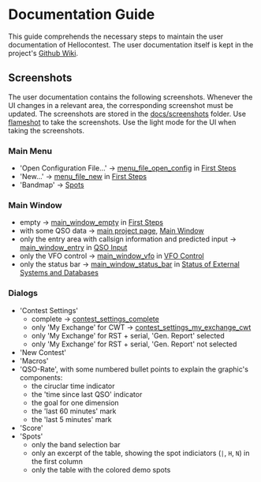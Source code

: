 # Documentation Guide

This guide comprehends the necessary steps to maintain the user documentation of Hellocontest.
The user documentation itself is kept in the project's [Github Wiki](https://github.com/ftl/hellocontest/wiki).

## Screenshots

The user documentation contains the following screenshots. Whenever the UI changes in a relevant area, the corresponding screenshot must be updated. The screenshots are stored in the [docs/screenshots](https://github.com/ftl/hellocontest/tree/master/docs/screenshots) folder.
Use [flameshot](https://flameshot.org) to take the screenshots. Use the light mode for the UI when taking the screenshots.

### Main Menu
- 'Open Configuration File...' -> [menu_file_open_config](screenshots/menu_file_open_config.png) in [First Steps](https://github.com/ftl/hellocontest/wiki/First-Steps)
- 'New...' -> [menu_file_new](screenshots/menu_file_new.png) in [First Steps](https://github.com/ftl/hellocontest/wiki/First-Steps)
- 'Bandmap' -> [Spots](https://github.com/ftl/hellocontest/wiki/Spots)

### Main Window
- empty -> [main_window_empty](screenshots/main_window_empty.png) in [First Steps](https://github.com/ftl/hellocontest/wiki/First-Steps)
- with some QSO data -> [main project page](https://github.com/ftl/hellocontest), [Main Window](https://github.com/ftl/hellocontest/wiki/Main-Window)
- only the entry area with callsign information and predicted input -> [main_window_entry](screenshots/main_window_entry.png) in [QSO Input](https://github.com/ftl/hellocontest/wiki/Main-Window#qso-input)
- only the VFO control -> [main_window_vfo](screenshots/main_window_vfo.png) in [VFO Control](https://github.com/ftl/hellocontest/wiki/Main-Window#vfo-control)
- only the status bar -> [main_window_status_bar](screenshots/main_window_status_bar.png) in [Status of External Systems and Databases](https://github.com/ftl/hellocontest/wiki/Main-Window#status-of-external-systems-and-databases)

### Dialogs
- 'Contest Settings'
  - complete -> [contest_settings_complete](screenshots/contest_settings_complete.png)
  - only 'My Exchange' for CWT -> [contest_settings_my_exchange_cwt](screenshots/contest_settings_my_exchange_cwt.png)
  - only 'My Exchange' for RST + serial, 'Gen. Report' selected
  - only 'My Exchange' for RST + serial, 'Gen. Report' not selected
- 'New Contest'
- 'Macros'
- 'QSO-Rate', with some numbered bullet points to explain the graphic's components:
  - the ciruclar time indicator
  - the 'time since last QSO' indicator
  - the goal for one dimension
  - the 'last 60 minutes' mark
  - the 'last 5 minutes' mark
- 'Score'
- 'Spots'
  - only the band selection bar
  - only an excerpt of the table, showing the spot indiciators (`|`, `H`, `N`) in the first column
  - only the table with the colored demo spots
